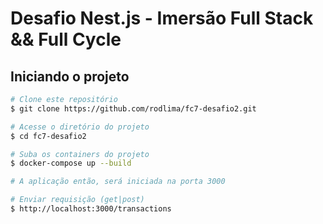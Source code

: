 # Desafio Nest.js - Imersão Full Stack && Full Cycle

## Iniciando o projeto

```bash
# Clone este repositório
$ git clone https://github.com/rodlima/fc7-desafio2.git

# Acesse o diretório do projeto
$ cd fc7-desafio2

# Suba os containers do projeto
$ docker-compose up --build

# A aplicação então, será iniciada na porta 3000

# Enviar requisição (get|post)
$ http://localhost:3000/transactions
```